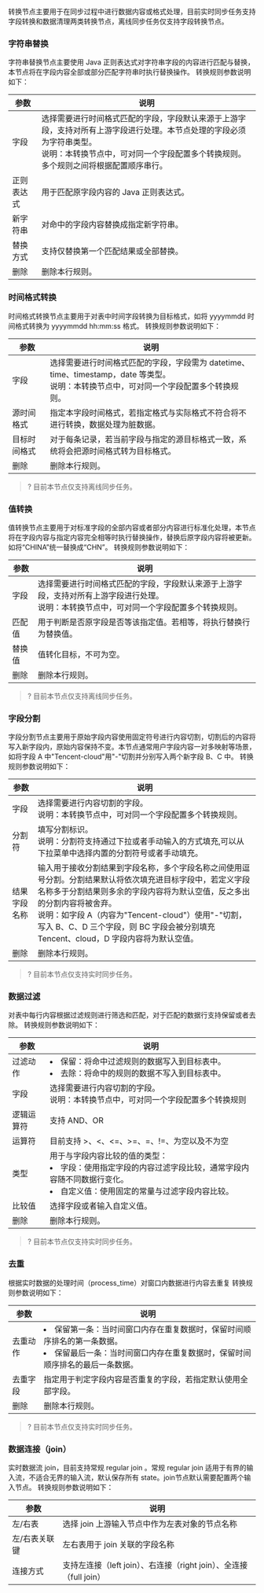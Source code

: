 ﻿转换节点主要用于在同步过程中进行数据内容或格式处理，目前实时同步任务支持字段转换和数据清理两类转换节点，离线同步任务仅支持字段转换节点。
### 字符串替换
字符串替换节点主要使用 Java 正则表达式对字符串字段的内容进行匹配与替换，本节点将在字段内容全部或部分匹配字符串时执行替换操作。
转换规则参数说明如下：

| 参数 | 说明 | 
|---------|---------|
| 字段	| 选择需要进行时间格式匹配的字段，字段默认来源于上游字段，支持对所有上游字段进行处理。本节点处理的字段必须为字符串类型。<br>说明：本转换节点中，可对同一个字段配置多个转换规则。多个规则之间将根据配置顺序串行。| 
| 正则表达式	| 用于匹配原字段内容的 Java 正则表达式。| 
| 新字符串	| 对命中的字段内容替换成指定新字符串。| 
| 替换方式	| 支持仅替换第一个匹配结果或全部替换。| 
| 删除	| 删除本行规则。| 

### 时间格式转换
时间格式转换节点主要用于对表中时间字段转换为目标格式，如将 yyyymmdd 时间格式转换为 yyyymmdd hh:mm:ss 格式。
转换规则参数说明如下：

| 参数 | 说明 |
|---------|---------|
| 字段	| 选择需要进行时间格式匹配的字段，字段需为 datetime、time、timestamp，date 等类型。<br>说明：本转换节点中，可对同一个字段配置多个转换规则。| 
| 源时间格式	| 指定本字段时间格式，若指定格式与实际格式不符合将不进行转换，数据处理为脏数据。| 
| 目标时间格式	| 对于每条记录，若当前字段与指定的源目标格式一致，系统将会把源时间格式转为目标格式。| 
| 删除	| 删除本行规则。| 

>? 目前本节点仅支持离线同步任务。

### 值转换
值转换节点主要用于对标准字段的全部内容或者部分内容进行标准化处理，本节点将在字段内容与指定内容完全相等时执行替换操作，替换后原字段内容将被更新。如将“CHINA”统一替换成“CHN”。
转换规则参数说明如下：

| 参数 | 说明 | 
|---------|---------|
| 字段	| 选择需要进行时间格式匹配的字段，字段默认来源于上游字段，支持对所有上游字段进行处理。<br>说明：本转换节点中，可对同一个字段配置多个转换规则。| 
| 匹配值	| 用于判断是否原字段是否等该指定值。若相等，将执行替换行为替换值。|
| 替换值| 	值转化目标，不可为空。| 
| 删除	| 删除本行规则。| 

>? 目前本节点仅支持离线同步任务。

### 字段分割
字段分割节点主要用于原始字段内容使用固定符号进行内容切割，切割后的内容将写入新字段内，原始内容保持不变。本节点通常用户字段内容一对多映射等场景，如将字段 A 中"Tencent-cloud"用"-"切割并分别写入两个新字段 B、C 中。
转换规则参数说明如下：

| 参数 | 说明 |
|---------|---------|
| 字段| 	选择需要进行内容切割的字段。<br>说明：本转换节点中，可对同一个字段配置多个转换规则。| 
| 分割符	| 填写分割标识。<br>说明：分割符支持通过下拉或者手动输入的方式填充,可以从下拉菜单中选择内置的分割符号或者手动填充。| 
| 结果字段名称	| 输入用于接收分割结果到字段名称，多个字段名称之间使用逗号分割。分割结果默认将依次填充进目标字段中，若定义字段名称多于分割结果则多余的字段内容将为默认空值，反之多出的分割内容将被舍弃。<br>说明：如字段 A（内容为"Tencent-cloud"）使用"-"切割，写入 B、C、D 三个字段，则 BC 字段会被分别填充 Tencent、cloud，D 字段内容将为默认空值。| 
| 删除	| 删除本行规则。| 

>? 目前本节点仅支持实时同步任务。


### 数据过滤
对表中每行内容根据过滤规则进行筛选和匹配，对于匹配的数据行支持保留或者去除。
转换规则参数说明如下：

| 参数 | 说明 | 
|---------|---------|
| 过滤动作	| <li>保留：将命中过滤规则的数据写入到目标表中。<li>去除：将命中的规则的数据不写入到目标表中。| 
| 字段	| 选择需要进行内容切割的字段。<br>说明：本转换节点中，可对同一个字段配置多个转换规则| 
| 逻辑运算符	| 支持 AND、OR| 
| 运算符	| 目前支持 >、<、<=、>=、=、!=、为空以及不为空| 
| 类型	| 用于与字段内容比较的值的类型：<li>字段：使用指定字段的内容过滤字段比较，通常字段内容随不同数据行变化。<li>自定义值：使用固定的常量与过滤字段内容比较。| 
| 比较值	| 选择字段或者输入自定义值。| 
| 删除	| 删除本行规则。| 

>? 目前本节点仅支持实时同步任务。

### 去重
根据实时数据的处理时间（process_time）对窗口内数据进行内容去重复
转换规则参数说明如下：

| 参数 | 说明 | 
|---------|---------|
| 去重动作	|<li>保留第一条：当时间窗口内存在重复数据时，保留时间顺序排名的第一条数据。<li>保留最后一条：当时间窗口内存在重复数据时，保留时间顺序排名的最后一条数据。| 
| 去重字段	| 指定用于判定字段内容是否重复的字段，若指定默认使用全部字段。| 
| 删除	| 删除本行规则。| 


>? 目前本节点仅支持实时同步任务。

### 数据连接（join）
实时数据流 join，目前支持常规 regular join 。常规 regular join 适用于有界的输入流，不适合无界的输入流，默认保存所有 state。join节点默认需要配置两个输入节点。
转换规则参数说明如下：

| 参数 | 说明 | 
|---------|---------|
| 左/右表	| 选择 join 上游输入节点中作为左表对象的节点名称| 
| 左/右表关联键	| 左右表用于 join 关联的字段名称| 
| 连接方式	| 支持左连接（left join）、右连接（right join）、全连接（full join）| 


